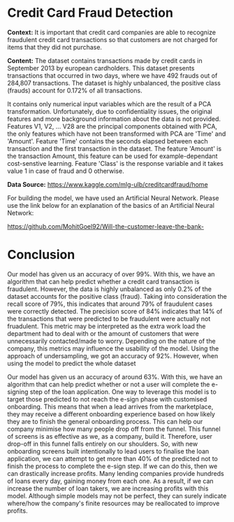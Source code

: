 # Credit Card Fraud Detection

**Context:** It is important that credit card companies are able to recognize fraudulent credit card transactions so that customers are not charged for items that they did not purchase.

**Content:** The dataset contains transactions made by credit cards in September 2013 by european cardholders. This dataset presents transactions that occurred in two days, where we have 492 frauds out of 284,807 transactions. The dataset is highly unbalanced, the positive class (frauds) account for 0.172% of all transactions.

It contains only numerical input variables which are the result of a PCA transformation. Unfortunately, due to confidentiality issues, the original features and more background information about the data is not provided. Features V1, V2, … V28 are the principal components obtained with PCA, the only features which have not been transformed with PCA are 'Time' and 'Amount'. Feature 'Time' contains the seconds elapsed between each transaction and the first transaction in the dataset. The feature 'Amount' is the transaction Amount, this feature can be used for example-dependant cost-senstive learning. Feature 'Class' is the response variable and it takes value 1 in case of fraud and 0 otherwise.

**Data Source:** https://www.kaggle.com/mlg-ulb/creditcardfraud/home

For building the model, we have used an Artificial Neural Network. Please use the link below for an explanation of the basics of an Artificial Neural Network:

https://github.com/MohitGoel92/Will-the-customer-leave-the-bank-

# Conclusion

Our model has given us an accuracy of over 99%. With this, we have an algorithm that can help predict whether a credit card transaction is fraudulent. However, the data is highly unbalanced as only 0.2% of the dataset accounts for the positive class (fraud). Taking into consideration the recall score of 79%, this indicates that around 79% of fraudulent cases were correctly detected. The precision score of 84% indicates that 14% of the transactions that were predicted to be fraudulent were actually not fruadulent. This metric may be interpreted as the extra work load the department had to deal with or the amount of customers that were unnecessarily contacted/made to worry. Depending on the nature of the company, this metrics may influence the usability of the model. Using the approach of undersampling, we got an accuracy of 92%. However, when using the model to predict the whole dataset 

Our model has given us an accuracy of around 63%. With this, we have an algorithm that can help predict whether or not a user will complete the e-signing step of the loan application. One way to leverage this model is to target those predicted to not reach the e-sign phase with customised onboarding. This means that when a lead arrives from the marketplace, they may receive a different onboarding experience based on how likely they are to finish the general onboarding process. This can help our company minimise how many people drop off from the funnel. This funnel of screens is as effective as we, as a company, build it. Therefore, user drop-off in this funnel falls entirely on our shoulders. So, with new onboarding screens built intentionally to lead users to finalise the loan application, we can attempt to get more than 40% of the predicted not to finish the process to complete the e-sign step. If we can do this, then we can drastically increase profits. Many lending companies provide hundreds of loans every day, gaining money from each one. As a result, if we can increase the number of loan takers, we are increasing profits with this model. Although simple models may not be perfect, they can surely indicate where/how the company's finite resources may be reallocated to improve profits.
